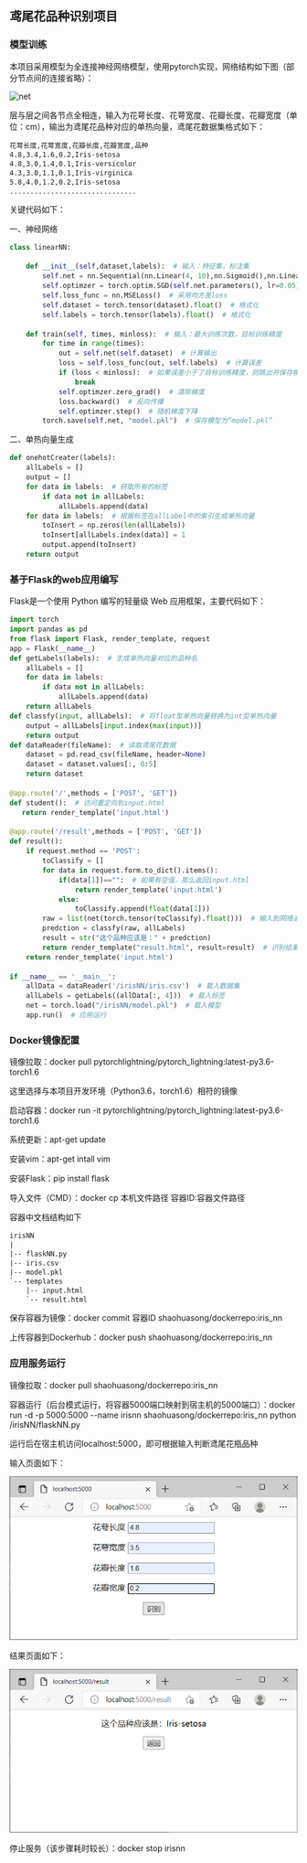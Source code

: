 ## 鸢尾花品种识别项目

### 模型训练

本项目采用模型为全连接神经网络模型，使用pytorch实现，网络结构如下图（部分节点间的连接省略）：

![net]()

层与层之间各节点全相连，输入为花萼长度、花萼宽度、花瓣长度、花瓣宽度（单位：cm），输出为鸢尾花品种对应的单热向量，鸢尾花数据集格式如下：

~~~
花萼长度,花萼宽度,花瓣长度,花瓣宽度,品种
4.8,3.4,1.6,0.2,Iris-setosa
4.8,3.0,1.4,0.1,Iris-versicolor
4.3,3.0,1.1,0.1,Iris-virginica
5.8,4.0,1.2,0.2,Iris-setosa
...............................
~~~

关键代码如下：

一、神经网络

~~~python
class linearNN:

    def __init__(self,dataset,labels):  # 输入：特征集，标注集
        self.net = nn.Sequential(nn.Linear(4, 10),nn.Sigmoid(),nn.Linear(10, 10),nn.Sigmoid(),nn.Linear(10, 3),nn.Sigmoid())  # 网络模型
        self.optimzer = torch.optim.SGD(self.net.parameters(), lr=0.05)  # 随机梯度下降，学习率为0.05
        self.loss_func = nn.MSELoss()  # 采用均方差loss
        self.dataset = torch.tensor(dataset).float()  # 格式化
        self.labels = torch.tensor(labels).float()  # 格式化

    def train(self, times, minloss):  # 输入：最大训练次数，目标训练精度
        for time in range(times):
            out = self.net(self.dataset)  # 计算输出
            loss = self.loss_func(out, self.labels)  # 计算误差
            if (loss < minloss):  # 如果误差小于了目标训练精度，则跳出并保存模型
                break
            self.optimzer.zero_grad()  # 清除梯度
            loss.backward()  # 反向传播
            self.optimzer.step()  # 随机梯度下降
        torch.save(self.net, "model.pkl")  # 保存模型为“model.pkl”
~~~

二、单热向量生成

~~~python
def onehotCreater(labels):
    allLabels = []
    output = []
    for data in labels:  # 获取所有的标签
        if data not in allLabels:
            allLabels.append(data)
    for data in labels:  # 根据标签在allLabel中的索引生成单热向量
        toInsert = np.zeros(len(allLabels))
        toInsert[allLabels.index(data)] = 1
        output.append(toInsert)
    return output
~~~

### 基于Flask的web应用编写

Flask是一个使用 Python 编写的轻量级 Web 应用框架，主要代码如下：

~~~python
import torch
import pandas as pd
from flask import Flask, render_template, request
app = Flask(__name__)
def getLabels(labels):  # 生成单热向量对应的品种名
    allLabels = []
    for data in labels:
        if data not in allLabels:
            allLabels.append(data)
    return allLabels
def classfy(input, allLabels):  # 将float型单热向量转换为int型单热向量
    output = allLabels[input.index(max(input))]
    return output
def dataReader(fileName):  # 读取鸢尾花数据
    dataset = pd.read_csv(fileName, header=None)
    dataset = dataset.values[:, 0:5]
    return dataset

@app.route('/',methods = ['POST', 'GET'])
def student():  # 访问重定向到input.html
   return render_template('input.html')

@app.route('/result',methods = ['POST', 'GET'])
def result():
    if request.method == 'POST':
        toClassify = []
        for data in request.form.to_dict().items():
            if(data[1])=="":  # 如果有空值，那么返回input.html
                return render_template('input.html')
            else:
                toClassify.append(float(data[1]))
        raw = list(net(torch.tensor(toClassify).float()))  # 输入到网络进行识别
        predction = classfy(raw, allLabels)
        result = str("这个品种应该是：" + predction)
        return render_template("result.html", result=result)  # 识别结果重定向到result.html显示
    return render_template('input.html')

if __name__ == '__main__':
    allData = dataReader('/irisNN/iris.csv')  # 载入数据集
    allLabels = getLabels((allData[:, 4]))  # 载入标签
    net = torch.load("/irisNN/model.pkl")  # 载入模型
    app.run()  # 应用运行
~~~

### Docker镜像配置

镜像拉取：docker pull pytorchlightning/pytorch_lightning:latest-py3.6-torch1.6

这里选择与本项目开发环境（Python3.6，torch1.6）相符的镜像

启动容器：docker run -it pytorchlightning/pytorch_lightning:latest-py3.6-torch1.6

系统更新：apt-get update

安装vim：apt-get intall vim

安装Flask：pip install flask

导入文件（CMD）：docker cp 本机文件路径 容器ID:容器文件路径

容器中文档结构如下

~~~
irisNN
|
|-- flaskNN.py
|-- iris.csv
|-- model.pkl
`-- templates
    |-- input.html
    `-- result.html
~~~

保存容器为镜像：docker commit 容器ID shaohuasong/dockerrepo:iris_nn

上传容器到Dockerhub：docker push shaohuasong/dockerrepo:iris_nn

### 应用服务运行

镜像拉取：docker pull shaohuasong/dockerrepo:iris_nn

容器运行（后台模式运行，将容器5000端口映射到宿主机的5000端口）：docker run -d -p 5000:5000 --name irisnn shaohuasong/dockerrepo:iris_nn python /irisNN/flaskNN.py

运行后在宿主机访问localhost:5000，即可根据输入判断鸢尾花瓶品种

输入页面如下：

![input](https://raw.githubusercontent.com/SHAOHUASONGgit/DataScienceRepo/main/CloudCmoputingMarkDown/picture/localhost5000.png)

结果页面如下：

![result](https://raw.githubusercontent.com/SHAOHUASONGgit/DataScienceRepo/main/CloudCmoputingMarkDown/picture/result.png)

停止服务（该步骤耗时较长）：docker stop irisnn
